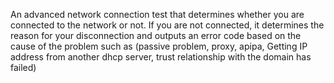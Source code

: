 An advanced network connection test that determines whether you are connected to the network or not.
If you are not connected, it determines the reason for your disconnection and outputs an error code based on the cause of the problem
such as (passive problem, proxy, apipa, Getting IP address from another dhcp server, trust relationship with the domain has failed)
